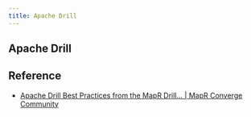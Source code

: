 ```yaml
---
title: Apache Drill
---
```


## Apache Drill


## Reference
* [Apache Drill Best Practices from the MapR Drill... | MapR Converge Community](https://community.mapr.com/docs/DOC-1497)
